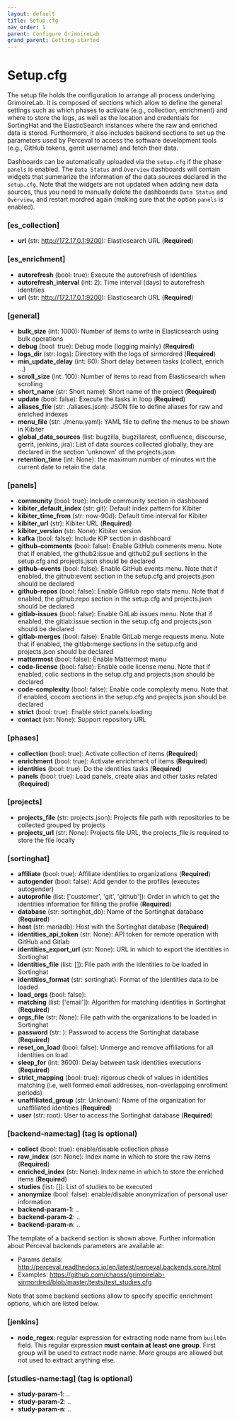 ```yaml
---
layout: default
title: Setup.cfg
nav_order: 1
parent: Configure GrimoireLab
grand_parent: Getting-started
---
```


# Setup.cfg

The setup file holds the configuration to arrange all process underlying GrimoireLab. It
is composed of sections which allow to define the general settings such as which phases to
activate (e.g., collection, enrichment) and where to store the logs, as well as the
location and credentials for SortingHat and the ElasticSearch instances where the raw and
enriched data is stored. Furthermore, it also includes backend sections to set up the
parameters used by Perceval to access the software development tools (e.g., GitHub tokens,
gerrit username) and fetch their data.

Dashboards can be automatically uploaded via the `setup.cfg` if the phase `panels` is
enabled. The `Data Status` and `Overview` dashboards will contain widgets that summarize
the information of the data sources declared in the `setup.cfg`. Note that the widgets are
not updated when adding new data sources, thus you need to manually delete the dashboards
`Data Status` and `Overview`, and restart mordred again (making sure that the option
`panels` is enabled).

### [es_collection]

- **url** (str: http://172.17.0.1:9200): Elasticsearch URL (**Required**)

### [es_enrichment]

- **autorefresh** (bool: true): Execute the autorefresh of identities
- **autorefresh_interval** (int: 2): Time interval (days) to autorefresh identities
- **url** (str: http://172.17.0.1:9200): Elasticsearch URL (**Required**)

### [general]

- **bulk_size** (int: 1000): Number of items to write in Elasticsearch using bulk operations
- **debug** (bool: true): Debug mode (logging mainly) (**Required**)
- **logs_dir** (str: logs): Directory with the logs of sirmordred (**Required**)
- **min_update_delay** (int: 60): Short delay between tasks (collect, enrich ...)
- **scroll_size** (int: 100): Number of items to read from Elasticsearch when scrolling
- **short_name** (str: Short name): Short name of the project (**Required**)
- **update** (bool: false): Execute the tasks in loop (**Required**)
- **aliases_file** (str: ./aliases.json): JSON file to define aliases for raw and enriched indexes
- **menu_file** (str: ./menu.yaml): YAML file to define the menus to be shown in Kibiter
- **global_data_sources** (list: bugzilla, bugzillarest, confluence, discourse, gerrit, jenkins, jira): List of data sources collected globally, they are declared in the section 'unknown' of the projects.json
- **retention_time** (int: None): the maximum number of minutes wrt the current date to retain the data

### [panels]

- **community** (bool: true): Include community section in dashboard
- **kibiter_default_index** (str: git): Default index pattern for Kibiter
- **kibiter_time_from** (str: now-90d): Default time interval for Kibiter
- **kibiter_url** (str): Kibiter URL (**Required**)
- **kibiter_version** (str: None): Kibiter version
- **kafka** (bool: false): Include KIP section in dashboard
- **github-comments** (bool: false): Enable GitHub comments menu. Note that if enabled, the github2:issue and github2:pull sections in the setup.cfg and projects.json should be declared
- **github-events** (bool: false): Enable GitHub events menu. Note that if enabled, the github:event section in the setup.cfg and projects.json should be declared
- **github-repos** (bool: false): Enable GitHub repo stats menu. Note that if enabled, the github:repo section in the setup.cfg and projects.json should be declared
- **gitlab-issues** (bool: false): Enable GitLab issues menu. Note that if enabled, the gitlab:issue section in the setup.cfg and projects.json should be declared
- **gitlab-merges** (bool: false): Enable GitLab merge requests menu. Note that if enabled, the gitlab:merge sections in the setup.cfg and projects.json should be declared
- **mattermost** (bool: false): Enable Mattermost menu
- **code-license** (bool: false): Enable code license menu. Note that if enabled, colic sections in the setup.cfg and projects.json should be declared
- **code-complexity** (bool: false): Enable code complexity menu. Note that if enabled, cocom sections in the setup.cfg and projects.json should be declared
- **strict** (bool: true): Enable strict panels loading
- **contact** (str: None): Support repository URL

### [phases]

- **collection** (bool: true): Activate collection of items (**Required**)
- **enrichment** (bool: true): Activate enrichment of items (**Required**)
- **identities** (bool: true): Do the identities tasks (**Required**)
- **panels** (bool: true): Load panels, create alias and other tasks related (**Required**)

### [projects]

- **projects_file** (str: projects.json): Projects file path with repositories to be collected grouped by projects
- **projects_url** (str: None): Projects file URL, the projects_file is required to store the file locally

### [sortinghat]

- **affiliate** (bool: true): Affiliate identities to organizations (**Required**)
- **autogender** (bool: false): Add gender to the profiles (executes autogender)
- **autoprofile** (list: ['customer', 'git', 'github']): Order in which to get the identities information for filling the profile (**Required**)
- **database** (str: sortinghat_db): Name of the Sortinghat database (**Required**)
- **host** (str: mariadb): Host with the Sortinghat database (**Required**)
- **identities_api_token** (str: None): API token for remote operation with GitHub and Gitlab
- **identities_export_url** (str: None): URL in which to export the identities in Sortinghat
- **identities_file** (list: []): File path with the identities to be loaded in Sortinghat
- **identities_format** (str: sortinghat): Format of the identities data to be loaded
- **load_orgs** (bool: false):
- **matching** (list: ['email']): Algorithm for matching identities in Sortinghat (**Required**)
- **orgs_file** (str: None): File path with the organizations to be loaded in Sortinghat
- **password** (str: ): Password to access the Sortinghat database (**Required**)
- **reset_on_load** (bool: false): Unmerge and remove affiliations for all identities on load
- **sleep_for** (int: 3600): Delay between task identities executions (**Required**)
- **strict_mapping** (bool: true): rigorous check of values in identities matching (i.e, well formed email addresses, non-overlapping enrollment periods)
- **unaffiliated_group** (str: Unknown): Name of the organization for unaffiliated identities (**Required**)
- **user** (str: root): User to access the Sortinghat database (**Required**)

### [backend-name:tag] (tag is optional)

- **collect** (bool: true): enable/disable collection phase
- **raw_index** (str: None): Index name in which to store the raw items (**Required**)
- **enriched_index** (str: None): Index name in which to store the enriched items (**Required**)
- **studies** (list: []): List of studies to be executed
- **anonymize** (bool: false): enable/disable anonymization of personal user information
- **backend-param-1**: ..
- **backend-param-2**: ..
- **backend-param-n**: ..

The template of a backend section is shown above.
Further information about Perceval backends parameters are available at:

- Params details: http://perceval.readthedocs.io/en/latest/perceval.backends.core.html
- Examples: https://github.com/chaoss/grimoirelab-sirmordred/blob/master/tests/test_studies.cfg

Note that some backend sections allow to specify specific enrichment options, which are listed below.

### [jenkins]

- **node_regex**: regular expression for extracting node name from `builtOn` field. This
  regular expression **must contain at least one group**. First group will be used to extract
  node name. More groups are allowed but not used to extract anything else.

### [studies-name:tag] (tag is optional)

- **study-param-1**: ..
- **study-param-2**: ..
- **study-param-n**: ..
